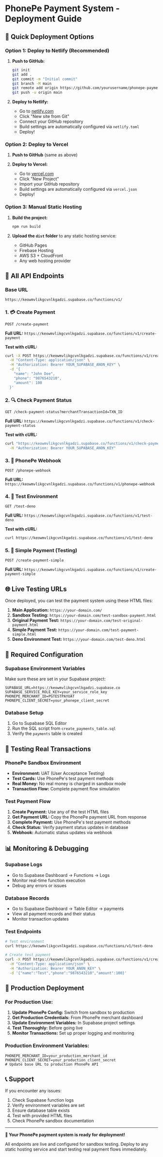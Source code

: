 # PhonePe Payment System - Deployment Guide

## 🚀 Quick Deployment Options

### Option 1: Deploy to Netlify (Recommended)

1. **Push to GitHub:**
   ```bash
   git init
   git add .
   git commit -m "Initial commit"
   git branch -M main
   git remote add origin https://github.com/yourusername/phonepe-payment.git
   git push -u origin main
   ```

2. **Deploy to Netlify:**
   - Go to [netlify.com](https://netlify.com)
   - Click "New site from Git"
   - Connect your GitHub repository
   - Build settings are automatically configured via `netlify.toml`
   - Deploy!

### Option 2: Deploy to Vercel

1. **Push to GitHub** (same as above)

2. **Deploy to Vercel:**
   - Go to [vercel.com](https://vercel.com)
   - Click "New Project"
   - Import your GitHub repository
   - Build settings are automatically configured via `vercel.json`
   - Deploy!

### Option 3: Manual Static Hosting

1. **Build the project:**
   ```bash
   npm run build
   ```

2. **Upload the `dist` folder** to any static hosting service:
   - GitHub Pages
   - Firebase Hosting
   - AWS S3 + CloudFront
   - Any web hosting provider

## 📡 All API Endpoints

### Base URL
```
https://keowmvlikgcvnlkgadzi.supabase.co/functions/v1/
```

### 1. 💳 Create Payment
```
POST /create-payment
```
**Full URL:** `https://keowmvlikgcvnlkgadzi.supabase.co/functions/v1/create-payment`

**Test with cURL:**
```bash
curl -X POST https://keowmvlikgcvnlkgadzi.supabase.co/functions/v1/create-payment \
  -H "Content-Type: application/json" \
  -H "Authorization: Bearer YOUR_SUPABASE_ANON_KEY" \
  -d '{
    "name": "John Doe",
    "phone": "9876543210",
    "amount": 100
  }'
```

### 2. 🔍 Check Payment Status
```
GET /check-payment-status?merchantTransactionId=TXN_ID
```
**Full URL:** `https://keowmvlikgcvnlkgadzi.supabase.co/functions/v1/check-payment-status`

**Test with cURL:**
```bash
curl "https://keowmvlikgcvnlkgadzi.supabase.co/functions/v1/check-payment-status?merchantTransactionId=TXN_123456789" \
  -H "Authorization: Bearer YOUR_SUPABASE_ANON_KEY"
```

### 3. 🔔 PhonePe Webhook
```
POST /phonepe-webhook
```
**Full URL:** `https://keowmvlikgcvnlkgadzi.supabase.co/functions/v1/phonepe-webhook`

### 4. 🧪 Test Environment
```
GET /test-deno
```
**Full URL:** `https://keowmvlikgcvnlkgadzi.supabase.co/functions/v1/test-deno`

**Test with cURL:**
```bash
curl https://keowmvlikgcvnlkgadzi.supabase.co/functions/v1/test-deno
```

### 5. 🔧 Simple Payment (Testing)
```
POST /create-payment-simple
```
**Full URL:** `https://keowmvlikgcvnlkgadzi.supabase.co/functions/v1/create-payment-simple`

## 🌐 Live Testing URLs

Once deployed, you can test the payment system using these HTML files:

1. **Main Application:** `https://your-domain.com/`
2. **Sandbox Testing:** `https://your-domain.com/test-sandbox-payment.html`
3. **Original Payment Test:** `https://your-domain.com/test-original-payment.html`
4. **Simple Payment Test:** `https://your-domain.com/test-payment-simple.html`
5. **Deno Environment Test:** `https://your-domain.com/test-deno.html`

## 🔑 Required Configuration

### Supabase Environment Variables
Make sure these are set in your Supabase project:

```env
SUPABASE_URL=https://keowmvlikgcvnlkgadzi.supabase.co
SUPABASE_SERVICE_ROLE_KEY=your_service_role_key
PHONEPE_MERCHANT_ID=PGTESTPAYUAT
PHONEPE_CLIENT_SECRET=your_phonepe_client_secret
```

### Database Setup
1. Go to Supabase SQL Editor
2. Run the SQL script from `create_payments_table.sql`
3. Verify the `payments` table is created

## 🧪 Testing Real Transactions

### PhonePe Sandbox Environment
- **Environment:** UAT (User Acceptance Testing)
- **Test Cards:** Use PhonePe's test payment methods
- **Real Money:** No real money is charged in sandbox mode
- **Transaction Flow:** Complete payment flow simulation

### Test Payment Flow
1. **Create Payment:** Use any of the test HTML files
2. **Get Payment URL:** Copy the PhonePe payment URL from response
3. **Complete Payment:** Use PhonePe's test payment methods
4. **Check Status:** Verify payment status updates in database
5. **Webhook:** Automatic status updates via webhook

## 📊 Monitoring & Debugging

### Supabase Logs
- Go to Supabase Dashboard → Functions → Logs
- Monitor real-time function execution
- Debug any errors or issues

### Database Records
- Go to Supabase Dashboard → Table Editor → payments
- View all payment records and their status
- Monitor transaction updates

### Test Endpoints
```bash
# Test environment
curl https://keowmvlikgcvnlkgadzi.supabase.co/functions/v1/test-deno

# Create test payment
curl -X POST https://keowmvlikgcvnlkgadzi.supabase.co/functions/v1/create-payment-simple \
  -H "Content-Type: application/json" \
  -H "Authorization: Bearer YOUR_ANON_KEY" \
  -d '{"name":"Test","phone":"9876543210","amount":100}'
```

## 🚀 Production Deployment

### For Production Use:
1. **Update PhonePe Config:** Switch from sandbox to production
2. **Get Production Credentials:** From PhonePe merchant dashboard
3. **Update Environment Variables:** In Supabase project settings
4. **Test Thoroughly:** Before going live
5. **Monitor Transactions:** Set up proper logging and monitoring

### Production Environment Variables:
```env
PHONEPE_MERCHANT_ID=your_production_merchant_id
PHONEPE_CLIENT_SECRET=your_production_client_secret
# Update base URL to production PhonePe API
```

## 📞 Support

If you encounter any issues:
1. Check Supabase function logs
2. Verify environment variables are set
3. Ensure database table exists
4. Test with provided HTML files
5. Check PhonePe sandbox documentation

---

**🎉 Your PhonePe payment system is ready for deployment!**

All endpoints are live and configured for sandbox testing. Deploy to any static hosting service and start testing real payment flows immediately.